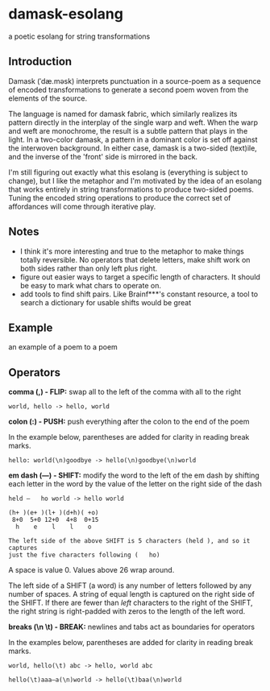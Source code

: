 # damask-esolang
a poetic esolang for string transformations

## Introduction
Damask (ˈdæ.məsk) interprets punctuation in a source-poem as a sequence of
encoded transformations to generate a second poem woven from the elements of the
source.

The language is named for damask fabric, which similarly realizes its pattern
directly in the interplay of the single warp and weft. When the warp and weft
are monochrome, the result is a subtle pattern that plays in the light. In a
two-color damask, a pattern in a dominant color is set off against the
interwoven background. In either case, damask is a two-sided (text)ile, and the
inverse of the 'front' side is mirrored in the back.

I'm still figuring out exactly what this esolang is (everything is subject to
change), but I like the metaphor and I'm motivated by the idea of an esolang
that works entirely in string transformations to produce two-sided poems. Tuning
the encoded string operations to produce the correct set of affordances will
come through iterative play.

## Notes

- I think it's more interesting and true to the metaphor 
to make things totally reversible. No operators that
delete letters, make shift work on both sides rather
than only left plus right.
- figure out easier ways to target a specific length
of characters. It should be easy to mark what chars
to operate on.
- add tools to find shift pairs. Like Brainf***'s
constant resource, a tool to search a dictionary for
usable shifts would be great

## Example
an example of a poem to a poem

## Operators

**comma (,) - FLIP:** swap all to the left of the comma with all to the right

```
world, hello -> hello, world
```

**colon (:) - PUSH:** push everything after the colon to the end of the poem

In the example below, parentheses are added for clarity in reading break marks.
```
hello: world(\n)goodbye -> hello(\n)goodbye(\n)world
```

**em dash (—) - SHIFT:** modify the word to the left of the em dash by shifting 
each letter in the word by the value of the letter on the right side of the dash

```
held —   ho world -> hello world

(h+ )(e+ )(l+ )(d+h)( +o)
 8+0  5+0 12+0  4+8  0+15
  h    e    l    l    o

The left side of the above SHIFT is 5 characters (held ), and so it captures
just the five characters following (   ho)
```
A space is value 0. Values above 26 wrap around.

The left side of a SHIFT (a word) is any number of letters followed by any
number of spaces. A string of equal length is captured on the right side of the
SHIFT. If there are fewer than *left* characters to the right of the SHIFT, the
right string is right-padded with zeros to the length of the left word.

**breaks (\n \t) - BREAK:** newlines and tabs act as boundaries for operators

In the examples below, parentheses are added for clarity in reading break marks.
```
world, hello(\t) abc -> hello, world abc
```

```
hello(\t)aaa—a(\n)world -> hello(\t)baa(\n)world
```
